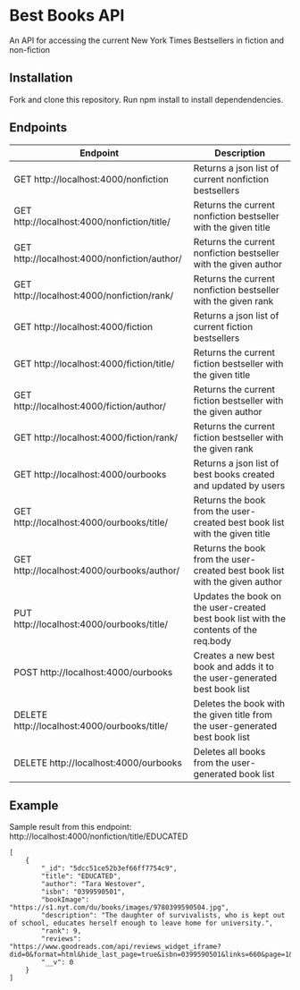 # Best Books API

An API for accessing the current New York Times Bestsellers in fiction and non-fiction

## Installation

Fork and clone this repository. Run npm install to install dependendencies.

## Endpoints

| Endpoint                                                                   | Description                                                                           |
| -------------------------------------------------------------------------- | ------------------------------------------------------------------------------------- |
| GET http://localhost:4000/nonfiction                                       | Returns a json list of current nonfiction bestsellers                                 |
| GET http://localhost:4000/nonfiction/title/<INSERT CAPITALIZED TITLE HERE> | Returns the current nonfiction bestseller with the given title                        |
| GET http://localhost:4000/nonfiction/author/<Insert Author Name Here>      | Returns the current nonfiction bestseller with the given author                       |
| GET http://localhost:4000/nonfiction/rank/<Insert Rank Here>               | Returns the current nonfiction bestseller with the given rank                         |
| GET http://localhost:4000/fiction                                          | Returns a json list of current fiction bestsellers                                    |
| GET http://localhost:4000/fiction/title/<INSERT CAPITALIZED TITLE HERE>    | Returns the current fiction bestseller with the given title                           |
| GET http://localhost:4000/fiction/author/<Insert Author Name Here>         | Returns the current fiction bestseller with the given author                          |
| GET http://localhost:4000/fiction/rank/<Insert Rank Here>                  | Returns the current fiction bestseller with the given rank                            |
| GET http://localhost:4000/ourbooks                                         | Returns a json list of best books created and updated by users                        |
| GET http://localhost:4000/ourbooks/title/<INSERT TITLE HERE>               | Returns the book from the user-created best book list with the given title            |
| GET http://localhost:4000/ourbooks/author/<Insert Author Name Here>        | Returns the book from the user-created best book list with the given author           |
| PUT http://localhost:4000/ourbooks/title/<INSERT TITLE HERE>               | Updates the book on the user-created best book list with the contents of the req.body |
| POST http://localhost:4000/ourbooks                                        | Creates a new best book and adds it to the user-generated best book list              |
| DELETE http://localhost:4000/ourbooks/title/<INSERT TITLE HERE>            | Deletes the book with the given title from the user-generated best book list          |
| DELETE http://localhost:4000/ourbooks                                      | Deletes all books from the user-generated book list                                   |

## Example

Sample result from this endpoint: http://localhost:4000/nonfiction/title/EDUCATED

```
[
    {
        "_id": "5dcc51ce52b3ef66ff7754c9",
        "title": "EDUCATED",
        "author": "Tara Westover",
        "isbn": "0399590501",
        "bookImage": "https://s1.nyt.com/du/books/images/9780399590504.jpg",
        "description": "The daughter of survivalists, who is kept out of school, educates herself enough to leave home for university.",
        "rank": 9,
        "reviews": "https://www.goodreads.com/api/reviews_widget_iframe?did=0&format=html&hide_last_page=true&isbn=0399590501&links=660&page=1&review_back=fff&stars=000&text=000%5C",
        "__v": 0
    }
]
```
